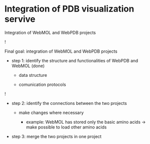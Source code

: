 Integration of PDB visualization servive
========================================

Integration of WebMOL and WebPDB projects

!

Final goal: integration of WebMOL and WebPDB projects

* step 1: identify the structure and functionalities of WebPDB and WebMOL (done)
	
	- data structure 
	
	- comunication protocols

!

- step 2: identify the connections between the two projects

	- make changes where necessary
		
		- example: WebMOL has stored only the basic amino acids
		 -> make possible to load other amino acids 


- step 3: merge the two projects in one project
